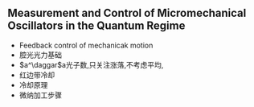 ## Measurement and Control of Micromechanical Oscillators in the Quantum Regime

- Feedback control of mechanicak motion
- 腔光光力基础
- $a^\daggar$a光子数,只关注涨落,不考虑平均,
- 红边带冷却
- 冷却原理
- 微纳加工步骤
<!--stackedit_data:
eyJoaXN0b3J5IjpbLTI1ODM0NTgyNiwxNDQ5OTAxODY5LC0xOD
I3OTMzMDI3XX0=
-->